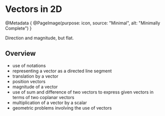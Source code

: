 # Vectors in 2D

@Metadata {
    @PageImage(purpose: icon, source: "Minimal", alt: "Minimally Complete")
}

Direction and magnitude, but flat.

## Overview

- use of notations
- representing a vector as a directed line segment
- translation by a vector
- position vectors
- magnitude of a vector
- use of sum and difference of two vectors to express given vectors in terms of two coplanar vectors
- multiplication of a vector by a scalar
- geometric problems involving the use of vectors